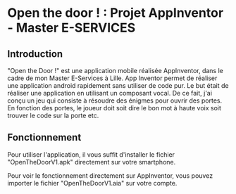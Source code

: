 # Open the door ! : Projet AppInventor - Master E-SERVICES

## Introduction

"Open the Door !" est une application mobile réalisée AppInventor, dans le
cadre de mon Master E-Services à Lille.
App Inventor permet de réaliser une application android rapidement sans utiliser de code pur.
Le but était de réaliser une application en utilisant un composant vocal.
De ce fait, j'ai conçu un jeu qui consiste à résoudre des énigmes pour ouvrir des portes.
En fonction des portes, le joueur doit soit dire le bon mot à haute voix soit trouver le code sur la porte etc.


## Fonctionnement 

Pour utiliser l'application, il vous suffit d'installer le fichier "OpenTheDoorV1.apk" directement sur votre smartphone.

Pour voir le fonctionnement directement sur AppInventor, vous pouvez importer le fichier "OpenTheDoorV1.aia" sur votre compte.